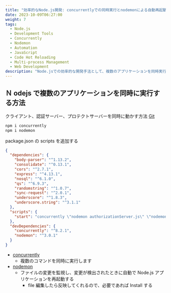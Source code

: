```yaml
---
title: "効率的なNode.js開発: concurrentlyでの同時実行とnodemonによる自動再起動"
date: 2023-10-09T06:27:00
weight: 7
tags:
  - Node.js
  - Development Tools
  - Concurrently
  - Nodemon
  - Automation
  - JavaScript
  - Code Hot Reloading
  - Multi-process Management
  - Web Development
description: "Node.jsでの効率的な開発手法として、複数のアプリケーションを同時実行するためのconcurrentlyと、コード変更時に自動でアプリケーションを再起動するnodemonの設定方法を紹介します。OAuthサーバー構成の例を用い、クライアント、認証サーバー、保護リソースを簡単に管理する方法を具体的に解説します。"
---
```


## Ｎ odejs で複数のアプリケーションを同時に実行する方法

クライアント、認証サーバー、プロテクトサーバーを同時に動かす方法
[Git](https://github.com/oauthinaction/oauth-in-action-code/tree/master/exercises/ch-5-ex-3)

```bash
npm i concurrently
npm i nodemon
```

package.json の scripts を追加する

```json
{
  "dependencies": {
    "body-parser": "^1.13.2",
    "consolidate": "^0.13.1",
    "cors": "^2.7.1",
    "express": "^4.13.1",
    "nosql": "^6.1.0",
    "qs": "^6.9.3",
    "randomstring": "^1.0.7",
    "sync-request": "^2.0.1",
    "underscore": "^1.8.3",
    "underscore.string": "^3.1.1"
  },
  "scripts": {
    "start": "concurrently \"nodemon authorizationServer.js\" \"nodemon protectedResource.js\" \"nodemon client.js\""
  },
  "devDependencies": {
    "concurrently": "^8.2.1",
    "nodemon": "^3.0.1"
  }
}
```

- [concurrently](https://www.npmjs.com/package/concurrently)
  - 複数のコマンドを同時に実行します
- [nodemon](https://www.npmjs.com/package/nodemon)
  - ファイルの変更を監視し、変更が検出されたときに自動で Node.js アプリケーションを再起動する
    - file 編集したら反映してくれるので、必要であれば Install する
